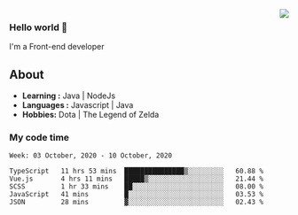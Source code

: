 <img align='right' src="https://github-readme-stats.vercel.app/api?username=jumodada&show_icons=true&theme=vue">

### Hello world 👋

I'm a Front-end developer 
    
## About
-  **Learning :** Java | NodeJs
-  **Languages :** Javascript | Java
-  **Hobbies:** Dota | The Legend of Zelda

### My code time

<!--START_SECTION:waka-->
```text
Week: 03 October, 2020 - 10 October, 2020

TypeScript   11 hrs 53 mins  ███████████████▒░░░░░░░░░   60.88 % 
Vue.js       4 hrs 11 mins   █████▒░░░░░░░░░░░░░░░░░░░   21.44 % 
SCSS         1 hr 33 mins    ██░░░░░░░░░░░░░░░░░░░░░░░   08.00 % 
JavaScript   41 mins         █░░░░░░░░░░░░░░░░░░░░░░░░   03.53 % 
JSON         28 mins         ▓░░░░░░░░░░░░░░░░░░░░░░░░   02.43 % 
```
<!--END_SECTION:waka-->
